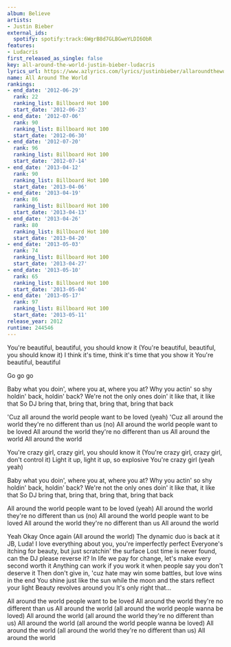 ```yaml
---
album: Believe
artists:
- Justin Bieber
external_ids:
  spotify: spotify:track:6WgrB8d7GLBGweYLDI6ObR
features:
- Ludacris
first_released_as_single: false
key: all-around-the-world-justin-bieber-ludacris
lyrics_url: https://www.azlyrics.com/lyrics/justinbieber/allaroundtheworld.html
name: All Around The World
rankings:
- end_date: '2012-06-29'
  rank: 22
  ranking_list: Billboard Hot 100
  start_date: '2012-06-23'
- end_date: '2012-07-06'
  rank: 90
  ranking_list: Billboard Hot 100
  start_date: '2012-06-30'
- end_date: '2012-07-20'
  rank: 96
  ranking_list: Billboard Hot 100
  start_date: '2012-07-14'
- end_date: '2013-04-12'
  rank: 90
  ranking_list: Billboard Hot 100
  start_date: '2013-04-06'
- end_date: '2013-04-19'
  rank: 86
  ranking_list: Billboard Hot 100
  start_date: '2013-04-13'
- end_date: '2013-04-26'
  rank: 80
  ranking_list: Billboard Hot 100
  start_date: '2013-04-20'
- end_date: '2013-05-03'
  rank: 74
  ranking_list: Billboard Hot 100
  start_date: '2013-04-27'
- end_date: '2013-05-10'
  rank: 65
  ranking_list: Billboard Hot 100
  start_date: '2013-05-04'
- end_date: '2013-05-17'
  rank: 97
  ranking_list: Billboard Hot 100
  start_date: '2013-05-11'
release_year: 2012
runtime: 244546
---
```

You're beautiful, beautiful, you should know it
(You're beautiful, beautiful, you should know it)
I think it's time, think it's time that you show it
You're beautiful, beautiful

Go go go

Baby what you doin', where you at, where you at?
Why you actin' so shy holdin' back, holdin' back?
We're not the only ones doin' it like that, it like that
So DJ bring that, bring that, bring that, bring that back

'Cuz all around the world people want to be loved (yeah)
'Cuz all around the world they're no different than us (no)
All around the world people want to be loved
All around the world they're no different than us
All around the world
All around the world

You're crazy girl, crazy girl, you should know it
(You're crazy girl, crazy girl, don't control it)
Light it up, light it up, so explosive
You're crazy girl (yeah yeah)

Baby what you doin', where you at, where you at?
Why you actin' so shy holdin' back, holdin' back?
We're not the only ones doin' it like that, it like that
So DJ bring that, bring that, bring that, bring that back

All around the world people want to be loved (yeah)
All around the world they're no different than us (no)
All around the world people want to be loved
All around the world they're no different than us
All around the world


Yeah
Okay
Once again
(All around the world)
The dynamic duo is back at it
JB, Luda!
I love everything about you, you're imperfectly perfect
Everyone's itching for beauty, but just scratchin' the surface
Lost time is never found, can the DJ please reverse it?
In life we pay for change, let's make every second worth it
Anything can work if you work it when people say you don't deserve it
Then don't give in, 'cuz hate may win some battles, but love wins in the end
You shine just like the sun while the moon and the stars reflect your light
Beauty revolves around you
It's only right that...


All around the world people want to be loved
All around the world they're no different than us
All around the world (all around the world people wanna be loved)
All around the world (all around the world they're no different than us)
All around the world (all around the world people wanna be loved)
All around the world (all around the world they're no different than us)
All around the world
